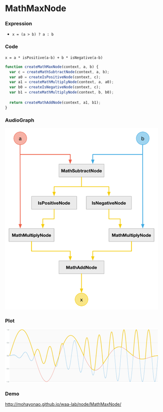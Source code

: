 # MathMaxNode

### Expression

- `x = (a > b) ? a : b`

### Code

`x = a * isPositive(a-b) + b * isNegative(a-b)`

```js
function createMathMaxNode(context, a, b) {
  var c = createMathSubtractNode(context, a, b);
  var a0 = createIsPositiveNode(context, c);
  var a1 = createMathMultiplyNode(context, a, a0);
  var b0 = createIsNegativeNode(context, c);
  var b1 = createMathMultiplyNode(context, b, b0);

  return createMathAddNode(context, a1, b1);
}
```

### AudioGraph

![](math-max-node.png)

### Plot

![](math-max-node-plot.png)

### Demo

http://mohayonao.github.io/waa-lab/node/MathMaxNode/
